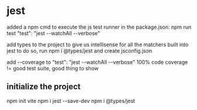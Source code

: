 ﻿# jest

added a npm cmd to execute the js test runner in the package.json: npm run test 
"test": "jest --watchAll --verbose"

 add types to the project to give us intellisense for all the matchers built into jest
to do so, run npm i @types/jest and create jsconfig.json

add --coverage to     "test": "jest --watchAll --verbose"
100% code coverage != good test suite, good thing to show


## initialize the project
npm init vite
npm i jest --save-dev
npm i @types/jest
